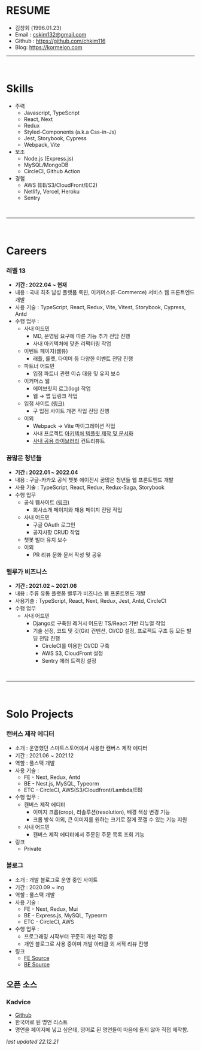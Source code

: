 # RESUME

- 김창회 (1996.01.23)
- Email : <a href="mailto:cskim132@gmail.com">cskim132@gmail.com</a>
- Github : <a href='https://github.com/chkim116' target="_blank">https://github.com/chkim116</a>
- Blog: https://kormelon.com

---

<br />

# Skills

- 주력
  - Javascript, TypeScript
  - React, Next
  - Redux
  - Styled-Components (a.k.a Css-in-Js)
  - Jest, Storybook, Cypress
  - Webpack, Vite
- 보조
  - Node.js (Express.js)
  - MySQL/MongoDB
  - CircleCI, Github Action
- 경험
  - AWS (EB/S3/CloudFront/EC2)
  - Netlify, Vercel, Heroku
  - Sentry

<br />

---

<br />

# Careers

### 레벨 13

- **기간 : 2022.04 ~ 현재**
- 내용 : 국내 최초 남성 플랫폼 룩핀, 이커머스(E-Commerce) 서비스 웹 프론트엔드 개발
- 사용 기술 : TypeScript, React, Redux, Vite, Vitest, Storybook, Cypress, Antd
- 수행 업무 :
  - 사내 어드민
    - MD, 운영팀 요구에 따른 기능 추가 전담 진행
    - 사내 아키텍처에 맞춘 리팩터링 작업
  - 이벤트 페이지(웹뷰)
    - 래플, 룰렛, 타이머 등 다양한 이벤트 전담 진행
  - 파트너 어드민
    - 입점 파트너 관련 이슈 대응 및 유지 보수
  - 이커머스 웹
    - 에어브릿지 로그(log) 작업
    - 웹 → 앱 딥링크 작업
  - 입점 사이트 <a href="https://business.lookpin.co.kr/" target="_blank">(링크)</a>
    - 구 입점 사이트 개편 작업 전담 진행
  - 이외
    - Webpack → Vite 마이그레이션 작업
    - 사내 프로젝트 <a href="https://github.com/chkim116/react-new-template" target="_blank">아키텍처 템플릿 제작 및 문서화</a>
    - <a href="https://github.com/thesoncriel/jordy" target="_blank">사내 공용 라이브러리</a> 컨트리뷰트

### 꿈많은 청년들

- **기간 : 2022.01 ~ 2022.04**
- 내용 : 구글-카카오 공식 챗봇 에이전시 꿈많은 청년들 웹 프론트엔드 개발
- 사용 기술 : TypeScript, React, Redux, Redux-Saga, Storybook
- 수행 업무
  - 공식 웹사이트 <a href="https://dreamyoungs.com/" target="_blank">(링크)</a>
    - 회사소개 페이지와 채용 페이지 전담 작업
  - 사내 어드민
    - 구글 OAuth 로그인
    - 공지사항 CRUD 작업
  - 챗봇 빌더 유지 보수
  - 이외
    - PR 리뷰 문화 문서 작성 및 공유

### 벨루가 비즈니스

- **기간 : 2021.02 ~ 2021.06**
- 내용 : 주류 유통 플랫폼 벨루가 비즈니스 웹 프론트엔드 개발
- 사용기술 : TypeScript, React, Next, Redux, Jest, Antd, CircleCI
- 수행 업무
  - 사내 어드민
    - Django로 구축된 레거시 어드민 TS/React 기반 리뉴얼 작업
    - 기술 선정, 코드 및 깃(Git) 컨벤션, CI/CD 설정, 프로젝트 구조 등 모든 빌딩 전담 진행
      - CircleCI를 이용한 CI/CD 구축
      - AWS S3, CloudFront 설정
      - Sentry 에러 트랙킹 설정

<br />

---

<br />

# Solo Projects

### 캔버스 제작 에디터

- 소개 : 운영했던 스마트스토어에서 사용한 캔버스 제작 에디터
- 기간 : 2021.06 ~ 2021.12
- 역할 : 풀스택 개발
- 사용 기술 :
  - FE - Next, Redux, Antd
  - BE - Nest.js, MySQL, Typeorm
  - ETC - CircleCI, AWS(S3/Cloudfront/Lambda/EB)
- 수행 업무 :
  - 캔버스 제작 에디터
    - 이미지 크롭(crop), 리솔루션(resolution), 배경 색상 변경 기능
    - 크롭 방식 이외, 큰 이미지를 원하는 크기로 잘게 쪼갤 수 있는 기능 지원
  - 사내 어드민
    - 캔버스 제작 에디터에서 주문된 주문 목록 조회 기능
- 링크
  - Private

### 블로그

- 소개 : 개발 블로그로 운영 중인 사이트
- 기간 : 2020.09 ~ ing
- 역할 : 풀스택 개발
- 사용 기술 :
  - FE - Next, Redux, Mui
  - BE - Express.js, MySQL, Typeorm
  - ETC - CircleCI, AWS
- 수행 업무 :
  - 프로그래밍 시작부터 꾸준히 개선 작업 중
  - 개인 블로그로 사용 중이며 개발 아티클 외 서적 리뷰 진행
- 링크
  - <a href="https://github.com/chkim116/kormelon-blog-front-v3" target="_blank">FE Source</a>
  - <a href="https://github.com/chkim116/kormelon-blog-back-v3" target="_blank">BE Source</a>

## 오픈 소스

### Kadvice

- <a href="https://github.com/chkim116/kadvice" target="_blank">Github</a>
- 한국어로 된 명언 리스트
- 명언을 페이지에 넣고 싶은데, 영어로 된 명언들이 마음에 들지 않아 직접 제작함.

_last updated 22.12.21_
